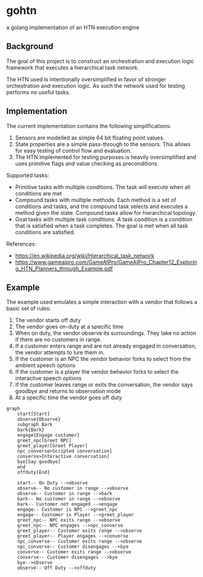 # gohtn

a golang implementation of an HTN execution engine 

## Background

The goal of this project is to construct an orchestration and execution logic framework that executes a hierarchical task network.

The HTN used is intentionally oversimplified in favor of stronger orchestration and execution logic.  As such the network used for testing performs no useful tasks.

## Implementation

The current implementation contains the following simplifications:
1. Sensors are modelled as simple 64 bit floating point values.
2. State properties are a simple pass-through to the sensors.  This allows for easy testing of control flow and evaluation.
3. The HTN implemented for testing purposes is heavily oversimplified and uses primitive flags and value checking as preconditions.

Supported tasks:
- Primitive tasks with multiple conditions.  The task will execute when all conditions are met
- Compound tasks with multiple methods.  Each method is a set of conditions and tasks, and the compound task selects and executes a method given the state. Compound tasks allow for hierarchical topology.
- Goal tasks with multiple task conditions.  A task condition is a condition that is satisfied when a task completes. The goal is met when all task conditions are satisfied.

References:
- https://en.wikipedia.org/wiki/Hierarchical_task_network
- https://www.gameaipro.com/GameAIPro/GameAIPro_Chapter12_Exploring_HTN_Planners_through_Example.pdf

## Example

The example used emulates a simple interaction with a vendor that follows a basic set of rules:
1. The vendor starts off duty
2. The vendor goes on-duty at a specific time
3. When on duty, the vendor observe its surroundings.  They take no action if there are no customers in range.
4. If a customer enters range and are not already engaged in conversation, the vendor attempts to lure them in.
5. If the customer is an NPC the vendor behavior forks to select from the ambient speech options
6. If the customer is a player the vendor behavior forks to select the interactive speech options
7. If the customer leaves range or exits the conversation, the vendor says goodbye and returns to observation mode
8. At a specific time the vendor goes off duty

```mermaid
graph
    start[Start]
    observe{Observe}
    subgraph Bark
    bark{Bark}
    engage{Engage customer}
    greet_npc[Greet NPC]
    greet_player[Greet Player]
    npc_converse>Scripted conversation]
    converse>Interactive conversation]
    bye[Say goodbye]
    end
    offduty[End]
    
    start-- On Duty -->observe
    observe-- No customer in range -->observe
    observe-- Customer in range -->bark
    bark-- No customer in range -->observe
    bark-- Customer not engaged -->engage
    engage-- Customer is NPC -->greet_npc
    engage-- Customer is Player -->greet_player
    greet_npc-- NPC exits range -->observe
    greet_npc-- NPC engages -->npc_converse
    greet_player-- Customer exits range -->observe
    greet_player-- Player engages -->converse
    npc_converse-- Customer exits range -->observe
    npc_converse-- Customer disengages -->bye
    converse-- Customer exits range -->observe
    converse-- Customer disengages -->bye
    bye-->observe
    observe-- Off Duty -->offduty
```
